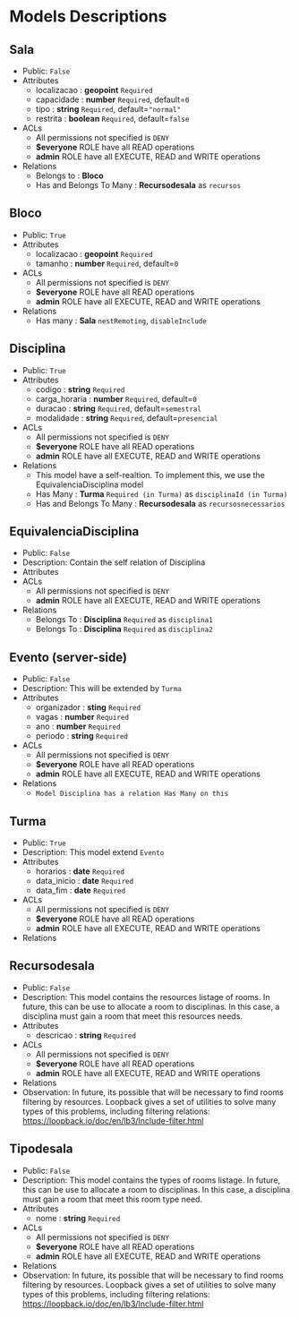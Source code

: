 # Models Descriptions

## Sala
- Public: `False`
- Attributes
  * localizacao : **geopoint** `Required`
  * capacidade : **number** `Required`, default=`0`
  * tipo : **string** `Required`, default=`"normal"`
  * restrita : **boolean** `Required`, default=`false`
- ACLs
  * All permissions not specified is `DENY`
  * **$everyone** ROLE have all READ operations
  * **admin** ROLE have all EXECUTE, READ and WRITE operations
- Relations
  * Belongs to : **Bloco**
  * Has and Belongs To Many : **Recursodesala** as `recursos` 

## Bloco
- Public: `True`
- Attributes
  * localizacao : **geopoint** `Required`
  * tamanho : **number** `Required`, default=`0`
- ACLs
  * All permissions not specified is `DENY`
  * **$everyone** ROLE have all READ operations
  * **admin** ROLE have all EXECUTE, READ and WRITE operations
- Relations
  * Has many : **Sala** `nestRemoting`, `disableInclude`

## Disciplina
- Public: `True`
- Attributes
  * codigo : **string** `Required`
  * carga_horaria : **number** `Required`, default=`0`
  * duracao : **string** `Required`, default=`semestral`
  * modalidade : **string** `Required`, default=`presencial`
- ACLs
  * All permissions not specified is `DENY`
  * **$everyone** ROLE have all READ operations
  * **admin** ROLE have all EXECUTE, READ and WRITE operations
- Relations
  * This model have a self-realtion. To implement this, we use the EquivalenciaDisciplina model
  * Has Many : **Turma** `Required (in Turma)` as `disciplinaId (in Turma)`
  * Has and Belongs To Many : **Recursodesala** as `recursosnecessarios`


## EquivalenciaDisciplina
- Public: `False`
- Description: Contain the self relation of Disciplina
- Attributes
- ACLs
  * All permissions not specified is `DENY`
  * **admin** ROLE have all EXECUTE, READ and WRITE operations
- Relations
  * Belongs To : **Disciplina** `Required` as `disciplina1`
  * Belongs To : **Disciplina** `Required` as `disciplina2`

## Evento (server-side)
- Public: `False`
- Description: This will be extended by `Turma`
- Attributes
  * organizador : **sting** `Required`
  * vagas : **number** `Required`
  * ano : **number** `Required`
  * periodo : **string** `Required`
- ACLs
  * All permissions not specified is `DENY`
  * **$everyone** ROLE have all READ operations
  * **admin** ROLE have all EXECUTE, READ and WRITE operations
- Relations
  * `Model Disciplina has a relation Has Many on this`

## Turma
- Public: `True`
- Description: This model extend `Evento`
- Attributes
  * horarios : **date** `Required`
  * data_inicio : **date** `Required`
  * data_fim : **date** `Required`
- ACLs
  * All permissions not specified is `DENY`
  * **$everyone** ROLE have all READ operations
  * **admin** ROLE have all EXECUTE, READ and WRITE operations
- Relations

## Recursodesala
- Public: `False`
- Description: This model contains the resources listage of rooms.
               In future, this can be use to allocate a room to disciplinas. 
               In this case, a disciplina must gain a room that meet this 
               resources needs.
- Attributes
  * descricao : **string** `Required`
- ACLs
  * All permissions not specified is `DENY`
  * **$everyone** ROLE have all READ operations
  * **admin** ROLE have all EXECUTE, READ and WRITE operations
- Relations
- Observation: In future, its possible that will be necessary to find
               rooms filtering by resources. Loopback gives a set of utilities
               to solve many types of this problems, including filtering
               relations: https://loopback.io/doc/en/lb3/Include-filter.html

## Tipodesala
- Public: `False`
- Description: This model contains the types of rooms listage.
               In future, this can be use to allocate a room to disciplinas. 
               In this case, a disciplina must gain a room that meet this 
               room type need.
- Attributes
  * nome : **string** `Required`
- ACLs
  * All permissions not specified is `DENY`
  * **$everyone** ROLE have all READ operations
  * **admin** ROLE have all EXECUTE, READ and WRITE operations
- Relations
- Observation: In future, its possible that will be necessary to find
               rooms filtering by resources. Loopback gives a set of utilities
               to solve many types of this problems, including filtering
               relations: https://loopback.io/doc/en/lb3/Include-filter.html
